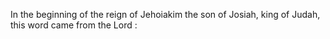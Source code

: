 In the beginning of the reign of Jehoiakim the son of Josiah, king of Judah, this word came from the Lord :
